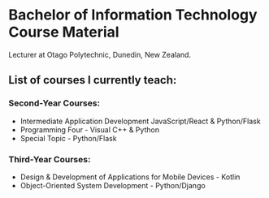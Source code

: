 # Bachelor of Information Technology Course Material

Lecturer at Otago Polytechnic, Dunedin, New Zealand. 

## List of courses I currently teach:

### Second-Year Courses:
- Intermediate Application Development JavaScript/React & Python/Flask
- Programming Four - Visual C++ & Python
- Special Topic - Python/Flask

### Third-Year Courses:
- Design & Development of Applications for Mobile Devices - Kotlin
- Object-Oriented System Development - Python/Django
